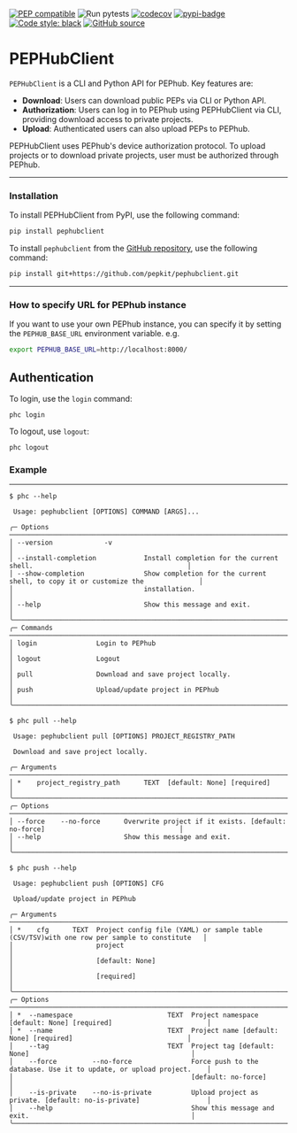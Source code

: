 [![PEP compatible](https://pepkit.github.io/img/PEP-compatible-green.svg)](https://pepkit.github.io)
![Run pytests](https://github.com/pepkit/pephubclient/workflows/Run%20pytests/badge.svg)
[![codecov](https://codecov.io/gh/pepkit/pephubclient/branch/dev/graph/badge.svg)](https://codecov.io/gh/pepkit/pephubclient)
[![pypi-badge](https://img.shields.io/pypi/v/pephubclient)](https://pypi.org/project/pephubclient)
[![Code style: black](https://img.shields.io/badge/code%20style-black-000000.svg)](https://github.com/psf/black)
[![GitHub source](https://img.shields.io/badge/source-github-354a75?logo=github)](https://github.com/pepkit/pephubclient)


# PEPHubClient

`PEPHubClient` is a CLI and Python API for PEPhub. Key features are:

- **Download**: Users can download public PEPs via CLI or Python API.
- **Authorization**: Users can log in to PEPhub using PEPHubClient via CLI, providing download access to private projects.
- **Upload**: Authenticated users can also upload PEPs to PEPhub.

PEPHubClient uses PEPhub's device authorization protocol. To upload projects or to download private projects, user must be authorized through PEPhub.

---
### Installation

To install PEPHubClient from PyPI, use the following command:

```bash
pip install pephubclient
```

To install `pephubclient` from the [GitHub repository](https://github.com/pepkit/pephubclient), use the following command:

```bash
pip install git+https://github.com/pepkit/pephubclient.git
```

---
### How to specify URL for PEPhub instance

If you want to use your own PEPhub instance, you can specify it by setting the `PEPHUB_BASE_URL` environment variable. e.g. 

```bash
export PEPHUB_BASE_URL=http://localhost:8000/
```

## Authentication

To login, use the `login` command:

```
phc login
```

To logout, use `logout`:

```
phc logout
```


### Example 
----
```text
$ phc --help
                                                                                                                   
 Usage: pephubclient [OPTIONS] COMMAND [ARGS]...                                                                   
                                                                                                                   
╭─ Options ───────────────────────────────────────────────────────────────────────────────────────────────────────╮
│ --version             -v                                                                                        │
│ --install-completion            Install completion for the current shell.                                       │
│ --show-completion               Show completion for the current shell, to copy it or customize the              │
│                                 installation.                                                                   │
│ --help                          Show this message and exit.                                                     │
╰─────────────────────────────────────────────────────────────────────────────────────────────────────────────────╯
╭─ Commands ──────────────────────────────────────────────────────────────────────────────────────────────────────╮
│ login               Login to PEPhub                                                                             │
│ logout              Logout                                                                                      │
│ pull                Download and save project locally.                                                          │
│ push                Upload/update project in PEPhub                                                             │
╰─────────────────────────────────────────────────────────────────────────────────────────────────────────────────╯
```

```text
$ phc pull --help
                                                                                                                   
 Usage: pephubclient pull [OPTIONS] PROJECT_REGISTRY_PATH                                                          
                                                                                                                   
 Download and save project locally.                                                                                
                                                                                                                   
╭─ Arguments ─────────────────────────────────────────────────────────────────────────────────────────────────────╮
│ *    project_registry_path      TEXT  [default: None] [required]                                                │
╰─────────────────────────────────────────────────────────────────────────────────────────────────────────────────╯
╭─ Options ───────────────────────────────────────────────────────────────────────────────────────────────────────╮
│ --force    --no-force      Overwrite project if it exists. [default: no-force]                                  │
│ --help                     Show this message and exit.                                                          │
╰─────────────────────────────────────────────────────────────────────────────────────────────────────────────────╯
```

```text
$ phc push --help
                                                                                                                   
 Usage: pephubclient push [OPTIONS] CFG                                                                            
                                                                                                                   
 Upload/update project in PEPhub                                                                                   
                                                                                                                   
╭─ Arguments ─────────────────────────────────────────────────────────────────────────────────────────────────────╮
│ *    cfg      TEXT  Project config file (YAML) or sample table (CSV/TSV)with one row per sample to constitute   │
│                     project                                                                                     │
│                     [default: None]                                                                             │
│                     [required]                                                                                  │
╰─────────────────────────────────────────────────────────────────────────────────────────────────────────────────╯
╭─ Options ───────────────────────────────────────────────────────────────────────────────────────────────────────╮
│ *  --namespace                        TEXT  Project namespace [default: None] [required]                        │
│ *  --name                             TEXT  Project name [default: None] [required]                             │
│    --tag                              TEXT  Project tag [default: None]                                         │
│    --force         --no-force               Force push to the database. Use it to update, or upload project.    │
│                                             [default: no-force]                                                 │
│    --is-private    --no-is-private          Upload project as private. [default: no-is-private]                 │
│    --help                                   Show this message and exit.                                         │
╰─────────────────────────────────────────────────────────────────────────────────────────────────────────────────╯

```